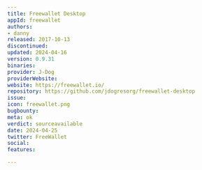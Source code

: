 ```yaml
---
title: Freewallet Desktop
appId: freewallet
authors:
- danny
released: 2017-10-13
discontinued: 
updated: 2024-04-16
version: 0.9.31
binaries: 
provider: J-Dog
providerWebsite: 
website: https://freewallet.io/
repository: https://github.com/jdogresorg/freewallet-desktop
issue: 
icon: freewallet.png
bugbounty: 
meta: ok
verdict: sourceavailable
date: 2024-04-25
twitter: FreeWallet
social: 
features: 

---
```


